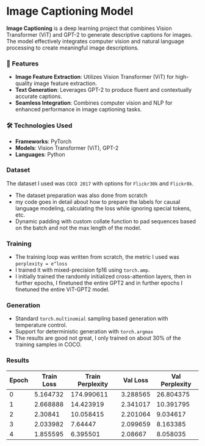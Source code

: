 # Image Captioning Model


**Image Captioning** is a deep learning project that combines Vision Transformer (ViT) and GPT-2 to generate descriptive captions for images. The model effectively integrates computer vision and natural language processing to create meaningful image descriptions.

### 🚀 Features

- **Image Feature Extraction**: Utilizes Vision Transformer (ViT) for high-quality image feature extraction.
- **Text Generation**: Leverages GPT-2 to produce fluent and contextually accurate captions.
- **Seamless Integration**: Combines computer vision and NLP for enhanced performance in image captioning tasks.

### 🛠️ Technologies Used

- **Frameworks**: PyTorch
- **Models**: Vision Transformer (ViT), GPT-2
- **Languages**: Python

### Dataset

The dataset I used was `COCO 2017` with options for `Flickr30k` and `Flickr8k`.

- The dataset preparation was also done from scratch
- my code goes in detail about how to prepare the labels for causal language modeling, calculating the loss while ignoring special tokens, etc.
- Dynamic padding with custom collate function to pad sequences based on the batch and not the max length of the model.


### Training

- The training loop was written from scratch, the metric I used was `perplexity = e^loss`
- I trained it with mixed-precision fp16 using `torch.amp`.
- I initially trained the randomly initialized cross-attention layers, then in further  epochs, I finetuned the entire GPT2 and in further epochs I finetuned the entire ViT-GPT2 model.

### Generation

- Standard `torch.multinomial` sampling based generation with temperature control.
- Support for deterministic generation with `torch.argmax`
- The results are good not great, I only trained on about 30% of the training samples in COCO.

### Results

| Epoch | Train Loss | Train Perplexity | Val Loss | Val Perplexity |
|---|---|---|---|---|
| 0 | 5.164732 | 174.990611 | 3.288565 | 26.804375 |
| 1 | 2.668888 | 14.423919 | 2.341017 | 10.391795 |
| 2 | 2.30841 | 10.058415 | 2.201064 | 9.034617 |
| 3 | 2.033982 | 7.64447 | 2.099659 | 8.163385 |
| 4 | 1.855595 | 6.395501 | 2.08667 | 8.058035 |
